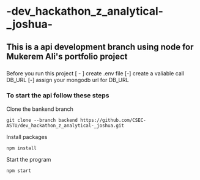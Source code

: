 # -dev_hackathon_z_analytical-_joshua-
## This is a api development branch using node for Mukerem Ali's portfolio project
###
Before you run this project
[ - ] create .env file
[-] create a valiable call DB_URL
[-] assign your mongodb url for DB_URL
### To start the api follow these steps
Clone the bankend branch
```
git clone --branch backend https://github.com/CSEC-ASTU/dev_hackathon_z_analytical-_joshua.git
```
Install packages
```
npm install
```
Start the program
```
npm start
```
